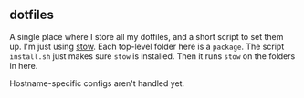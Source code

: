 ## dotfiles

A single place where I store all my dotfiles, and a short script to set them
up. I'm just using [stow](https://www.gnu.org/software/stow/). Each top-level
folder here is a `package`. The script `install.sh` just makes sure `stow` is
installed. Then it runs `stow` on the folders in here.

Hostname-specific configs aren't handled yet.
